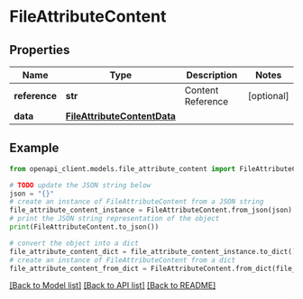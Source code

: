 # FileAttributeContent


## Properties

Name | Type | Description | Notes
------------ | ------------- | ------------- | -------------
**reference** | **str** | Content Reference | [optional] 
**data** | [**FileAttributeContentData**](FileAttributeContentData.md) |  | 

## Example

```python
from openapi_client.models.file_attribute_content import FileAttributeContent

# TODO update the JSON string below
json = "{}"
# create an instance of FileAttributeContent from a JSON string
file_attribute_content_instance = FileAttributeContent.from_json(json)
# print the JSON string representation of the object
print(FileAttributeContent.to_json())

# convert the object into a dict
file_attribute_content_dict = file_attribute_content_instance.to_dict()
# create an instance of FileAttributeContent from a dict
file_attribute_content_from_dict = FileAttributeContent.from_dict(file_attribute_content_dict)
```
[[Back to Model list]](../README.md#documentation-for-models) [[Back to API list]](../README.md#documentation-for-api-endpoints) [[Back to README]](../README.md)


